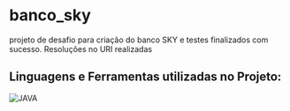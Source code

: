 # banco_sky
projeto de desafio para criação do banco SKY e testes finalizados com sucesso. Resoluções no URI realizadas 

## Linguagens e Ferramentas utilizadas no Projeto:

![JAVA](https://img.shields.io/badge/Java-ED8B00?style=for-the-badge&logo=openjdk&logoColor=white)
